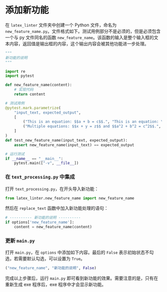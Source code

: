 # 添加新功能

在 `latex_linter` 文件夹中创建一个 Python 文件，命名为 `new_feature_name.py`。文件格式如下。测试用例部分不是必须的，但是必须包含一个与 py 文件同名的函数 `new_feature_name`。该函数的输入是整个输入框的文本内容，返回值是输出框的内容，这个输出内容会被其他功能进一步处理。

```python
"""
新功能的说明
"""

import re
import pytest

def new_feature_name(content):
    # 实现代码
    return content

# 测试用例
@pytest.mark.parametrize(
    "input_text, expected_output",
    [
        ("This is an equation: $$a + b = c$$.", "This is an equation: \\begin{equation}a + b = c\\end{equation}."),
        ("Multiple equations: $$x + y = z$$ and $$a^2 + b^2 = c^2$$.", "Multiple equations: \\begin{equation}x + y = z\\end{equation} and \\begin{equation}a^2 + b^2 = c^2\\end{equation}."),
    ]
)
def test_new_feature_name(input_text, expected_output):
    assert new_feature_name(input_text) == expected_output

# 运行测试
if __name__ == "__main__":
    pytest.main(["-v", __file__])
```

### 在 `text_processing.py` 中集成

打开 `text_processing.py`，在开头导入新功能：

```python
from latex_linter.new_feature_name import new_feature_name
```

然后在 `replace_text` 函数中加入新功能处理的语句：

```python
# ---------- 新功能的说明 ----------
if options['new_feature_name']:
    content = new_feature_name(content)
```

### 更新 `main.py`

打开 `main.py`，在 `options` 中添加如下内容。最后的 `False` 表示初始状态不勾选，若需要默认勾选，可以设置为 `True`。

```python
("new_feature_name", "新功能的说明", False)
```

完成以上步骤后，运行 `main.py` 即可看到新功能的效果。需要注意的是，只有在重新生成 exe 程序后，exe 程序中才会显示新功能。